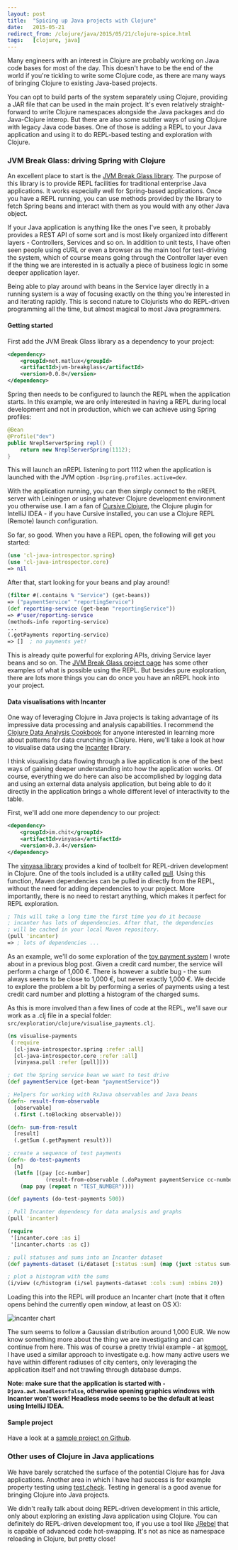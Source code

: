 ```yaml
---
layout: post
title:  "Spicing up Java projects with Clojure"
date:   2015-05-21
redirect_from: /clojure/java/2015/05/21/clojure-spice.html
tags:   [clojure, java]
---
```


Many engineers with an interest in Clojure are probably working on Java code bases for most of the day. 
This doesn't have to be the end of the world if you're tickling to write some Clojure code, as there are many ways of 
bringing Clojure to existing Java-based projects. 

You can opt to build parts of the system separately using Clojure, providing a JAR file that can be used 
in the main project. It's even relatively straight-forward to write Clojure namespaces alongside the 
Java packages and do Java-Clojure interop. But there are also some subtler ways of using Clojure with
legacy Java code bases. One of those is adding a REPL to your Java application and using it to do
REPL-based testing and exploration with Clojure. 

### JVM Break Glass: driving Spring with Clojure

An excellent place to start is the [JVM Break Glass library](https://github.com/matlux/jvm-breakglass). The purpose of this library is to provide
REPL facilities for traditional enterprise Java applications. It works especially well for Spring-based
applications. Once you have a REPL running, you can use methods provided by the library to fetch
Spring beans and interact with them as you would with any other Java object. 

If your Java application is anything like the ones I've seen, it probably provides a REST API of some
sort and is most likely organized into different layers - Controllers, Services and so on. In addition
to unit tests, I have often seen people using cURL or even a browser as the main tool for test-driving 
the system, which of course means going through the Controller layer even if the thing we are interested 
in is actually a piece of business logic in some deeper application layer. 

Being able to play around with beans in the Service layer directly in a running system is a 
way of focusing exactly on the thing you're interested in and iterating rapidly. This is second
nature to Clojurists who do REPL-driven programming all the time, but almost magical to most
Java programmers.

#### Getting started

First add the JVM Break Glass library as a dependency to your project:

```xml
<dependency>
    <groupId>net.matlux</groupId>
    <artifactId>jvm-breakglass</artifactId>
    <version>0.0.8</version>
</dependency>
```

Spring then needs to be configured to launch the REPL when the application starts.
In this example, we are only interested in having a REPL during local development and not in production,
which we can achieve using Spring profiles:

```java
@Bean
@Profile("dev")
public NreplServerSpring repl() {
    return new NreplServerSpring(1112);
}
```

This will launch an nREPL listening to port 1112 when the application is launched with the JVM option `-Dspring.profiles.active=dev`. 

With the application running, you can then simply connect to the nREPL server with Leiningen or using whatever 
Clojure development environment you otherwise use. I am a fan of [Cursive Clojure](https://cursiveclojure.com/), the Clojure plugin for IntelliJ IDEA - 
if you have Cursive installed, you can use a Clojure REPL (Remote) launch configuration.

So far, so good. When you have a REPL open, the following will get you started:

```clojure
(use 'cl-java-introspector.spring)
(use 'cl-java-introspector.core)
=> nil
```

After that, start looking for your beans and play around!

```clojure
(filter #(.contains % "Service") (get-beans))
=> ("paymentService" "reportingService")
(def reporting-service (get-bean "reportingService"))
=> #'user/reporting-service
(methods-info reporting-service)
...
(.getPayments reporting-service)
=> []  ; no payments yet!
```

This is already quite powerful for exploring APIs, driving Service layer beans and so on. The [JVM Break Glass project page](https://github.com/matlux/jvm-breakglass) has some other examples of what is possible using the REPL. But besides pure exploration, there are lots more things you can do once you have an nREPL hook into your project.

#### Data visualisations with Incanter

One way of leveraging Clojure in Java projects is taking advantage of its impressive data processing and analysis capabilities. 
I recommend the [Clojure Data Analysis Cookbook](https://www.packtpub.com/big-data-and-business-intelligence/clojure-data-analysis-cookbook) for anyone interested in learning more about patterns for data crunching
in Clojure. Here, we'll take a look at how to visualise data using the [Incanter](http://incanter.org/) library. 

I think visualising data flowing through a live application is one of the best ways of gaining deeper understanding
into how the application works. Of course, everything we do here can also be accomplished by logging data and using 
an external data analysis application, but being able to do it directly in the application brings a whole different
level of interactivity to the table.

First, we'll add one more dependency to our project:

```xml
<dependency>
    <groupId>im.chit</groupId>
    <artifactId>vinyasa</artifactId>
    <version>0.3.4</version>
</dependency>
```

The [vinyasa library](https://github.com/zcaudate/vinyasa) provides a kind of toolbelt for REPL-driven development in Clojure. One of the tools included is a
utility called [pull](https://github.com/zcaudate/vinyasa#pull). Using this function, Maven dependencies can be pulled in directly from the REPL,
without the need for adding dependencies to your project. More importantly, there is no need to restart anything, which makes it perfect
for REPL exploration.

```clojure
; This will take a long time the first time you do it because 
; incanter has lots of dependencies. After that, the dependencies 
; will be cached in your local Maven repository. 
(pull 'incanter)
=> ; lots of dependencies ...
```

As an example, we'll do some exploration of the [toy payment system](http://jstaffans.github.io/blog/2015/03/16/spring-boot.html) I wrote about in a previous blog post.
Given a credit card number, the service will perform a charge of 1,000 €. There is however a subtle bug - the sum always seems to be close to 1,000 €, but never exactly 1,000 €.
We decide to explore the problem a bit by performing a series of payments using a test credit card number and plotting a histogram of the charged sums.

As this is more involved than a few lines of code at the REPL, we'll save our work as a .clj file in a special folder: `src/exploration/clojure/visualise_payments.clj`. 

```clojure
(ns visualise-payments
 (:require
  [cl-java-introspector.spring :refer :all]
  [cl-java-introspector.core :refer :all]
  [vinyasa.pull :refer [pull]]))

; Get the Spring service bean we want to test drive
(def paymentService (get-bean "paymentService"))

; Helpers for working with RxJava observables and Java beans
(defn- result-from-observable
  [observable]
  (.first (.toBlocking observable)))

(defn- sum-from-result
  [result]
  (.getSum (.getPayment result)))

; create a sequence of test payments 
(defn- do-test-payments
  [n]
  (letfn [(pay [cc-number]
            (result-from-observable (.doPayment paymentService cc-number)))]
    (map pay (repeat n "TEST_NUMBER"))))

(def payments (do-test-payments 500))

; Pull Incanter dependency for data analysis and graphs
(pull 'incanter)

(require
 '[incanter.core :as i]
 '[incanter.charts :as c])

; pull statuses and sums into an Incanter dataset
(def payments-dataset (i/dataset [:status :sum] (map (juxt :status sum-from-result) payments)))

; plot a histogram with the sums
(i/view (c/histogram (i/sel payments-dataset :cols :sum) :nbins 20))
```

Loading this into the REPL will produce an Incanter chart (note that it often opens behind the currently open window, at least on OS X):

![incanter chart](/assets/images/incanter.png)

The sum seems to follow a Gaussian distribution around 1,000 EUR. We now know something more about the thing we are investigating 
and can continue from here. This was of course a pretty trivial example - at [komoot](https://www.komoot.de), I have used a similar 
approach to investigate e.g. how many active users we have within different radiuses of city centers, only leveraging the application itself 
and not trawling through database dumps.

**Note: make sure that the application is started with `-Djava.awt.headless=false`, otherwise opening graphics windows with Incanter won't work! 
Headless mode seems to be the default at least using IntelliJ IDEA.**

#### Sample project

Have a look at a [sample project on Github](https://github.com/jstaffans/pay-me-spring-boot).

### Other uses of Clojure in Java applications

We have barely scratched the surface of the potential Clojure has for Java applications. Another area in which I have had 
success is for example property testing using [test.check](https://github.com/clojure/test.check). Testing in general
is a good avenue for bringing Clojure into Java projects. 

We didn't really talk about doing REPL-driven development in this article, only about exploring an existing Java
application using Clojure. You can definitely do REPL-driven development too, if you use a tool like [JRebel](http://zeroturnaround.com/software/jrebel/)
that is capable of advanced code hot-swapping. It's not as nice as namespace reloading in Clojure, but pretty close!


